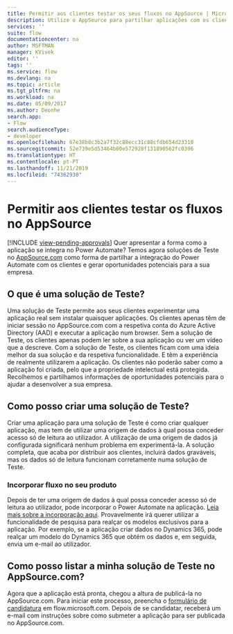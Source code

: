 ```yaml
---
title: Permitir aos clientes testar os seus fluxos no AppSource | Microsoft Docs
description: Utilize o AppSource para partilhar aplicações com os clientes e gerar oportunidades potenciais para a sua empresa.
services: ''
suite: flow
documentationcenter: na
author: MSFTMAN
manager: KVivek
editor: ''
tags: ''
ms.service: flow
ms.devlang: na
ms.topic: article
ms.tgt_pltfrm: na
ms.workload: na
ms.date: 05/09/2017
ms.author: Deonhe
search.app:
- Flow
search.audienceType:
- developer
ms.openlocfilehash: 67e38b8c3b2a7f32c88ecc31c88cfdb654d23310
ms.sourcegitcommit: 52e739e5d53464b80e572928f131890562fc0396
ms.translationtype: HT
ms.contentlocale: pt-PT
ms.lasthandoff: 11/21/2019
ms.locfileid: "74362930"
---
```

# <a name="let-customers-test-drive-your-flows-on-appsource"></a>Permitir aos clientes testar os fluxos no AppSource
[!INCLUDE [view-pending-approvals](../includes/cc-rebrand.md)]
Quer apresentar a forma como a aplicação se integra no Power Automate? Temos agora soluções de Teste no [AppSource.com](https://appsource.microsoft.com) como forma de partilhar a integração do Power Automate com os clientes e gerar oportunidades potenciais para a sua empresa.

## <a name="what-is-a-test-drive-solution"></a>O que é uma solução de Teste?
Uma solução de Teste permite aos seus clientes experimentar uma aplicação real sem instalar quaisquer aplicações. Os clientes apenas têm de iniciar sessão no AppSource.com com a respetiva conta do Azure Active Directory (AAD) e executar a aplicação num browser. Sem a solução de Teste, os clientes apenas podem ler sobre a sua aplicação ou ver um vídeo que a descreve. Com a solução de Teste, os clientes ficam com uma ideia melhor da sua solução e da respetiva funcionalidade. E têm a experiência de realmente utilizarem a aplicação. Os clientes não poderão saber como a aplicação foi criada, pelo que a propriedade intelectual está protegida. Recolhemos e partilhamos informações de oportunidades potenciais para o ajudar a desenvolver a sua empresa.

## <a name="how-do-i-build-a-test-drive-solution"></a>Como posso criar uma solução de Teste?
Criar uma aplicação para uma solução de Teste é como criar qualquer aplicação, mas tem de utilizar uma origem de dados à qual possa conceder acesso só de leitura ao utilizador. A utilização de uma origem de dados já configurada significará nenhum problema em experimentá-la. A solução completa, que acaba por distribuir aos clientes, incluirá dados graváveis, mas os dados só de leitura funcionam corretamente numa solução de Teste.

### <a name="embed-flow-into-your-product"></a>Incorporar fluxo no seu produto
Depois de ter uma origem de dados à qual possa conceder acesso só de leitura ao utilizador, pode incorporar o Power Automate na aplicação. [Leia mais sobre a incorporação aqui](embed-flow-dev.md). Provavelmente irá querer utilizar a funcionalidade de pesquisa para realçar os modelos exclusivos para a aplicação. Por exemplo, se a aplicação criar dados no Dynamics 365, pode realçar um modelo do Dynamics 365 que obtém os dados e, em seguida, envia um e-mail ao utilizador. 

## <a name="how-do-i-list-my-test-drive-solution-on-appsourcecom"></a>Como posso listar a minha solução de Teste no AppSource.com?
Agora que a aplicação está pronta, chegou a altura de publicá-la no AppSource.com. Para iniciar este processo, preencha o [formulário de candidatura](https://flow.microsoft.com/partners/get-listed/) em flow.microsoft.com. Depois de se candidatar, receberá um e-mail com instruções sobre como submeter a aplicação para ser publicada no AppSource.com.

